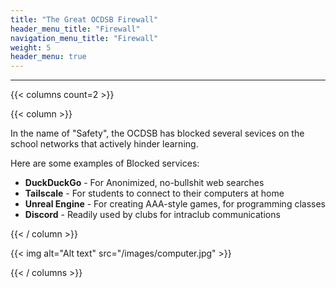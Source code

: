 ```yaml
---
title: "The Great OCDSB Firewall"
header_menu_title: "Firewall"
navigation_menu_title: "Firewall"
weight: 5
header_menu: true
---
```


---

{{< columns count=2 >}}

{{< column >}}

In the name of "Safety", the OCDSB has blocked several sevices on the school networks that actively hinder learning.

Here are some examples of Blocked services:

* **DuckDuckGo** - For Anonimized, no-bullshit web searches
* **Tailscale** - For students to connect to their computers at home
* **Unreal Engine** - For creating AAA-style games, for programming classes
* **Discord** - Readily used by clubs for intraclub communications

{{< / column >}}

{{< img alt="Alt text" src="/images/computer.jpg"  >}}

{{< / columns >}}





